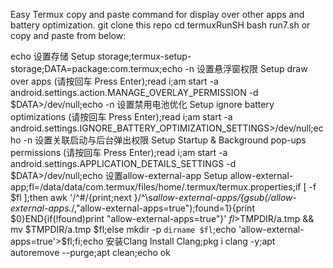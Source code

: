Easy Termux copy and paste command for display over other apps and battery optimization.
git clone this repo
cd termuxRunSH
bash run7.sh
or copy and paste from below:



echo 设置存储 Setup storage;termux-setup-storage;DATA=package:com.termux;echo -n 设置悬浮窗权限 Setup draw over apps \(请按回车 Press Enter\);read i;am start -a android.settings.action.MANAGE_OVERLAY_PERMISSION -d $DATA>/dev/null;echo -n 设置禁用电池优化 Setup ignore battery optimizations \(请按回车 Press Enter\);read i;am start -a android.settings.IGNORE_BATTERY_OPTIMIZATION_SETTINGS>/dev/null;echo -n 设置关联启动与后台弹出权限 Setup Startup \& Background pop-ups permissions \(请按回车 Press Enter\);read i;am start -a android.settings.APPLICATION_DETAILS_SETTINGS -d $DATA>/dev/null;echo 设置allow-external-app Setup allow-external-app;fl=/data/data/com.termux/files/home/.termux/termux.properties;if [ -f $fl ];then awk '/^#/{print;next }/^\s*allow-external-apps/{gsub(/allow-external-apps.*/,"allow-external-apps=true");found=1}{print $0}END{if(!found)print "allow-external-apps=true"}' $fl>$TMPDIR/a.tmp && mv $TMPDIR/a.tmp $fl;else mkdir -p `dirname $fl`;echo 'allow-external-apps=true'>$fl;fi;echo 安装Clang Install Clang;pkg i clang -y;apt autoremove --purge;apt clean;echo ok
